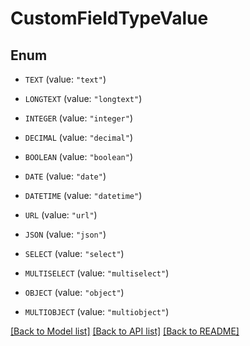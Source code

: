# CustomFieldTypeValue

## Enum


* `TEXT` (value: `"text"`)

* `LONGTEXT` (value: `"longtext"`)

* `INTEGER` (value: `"integer"`)

* `DECIMAL` (value: `"decimal"`)

* `BOOLEAN` (value: `"boolean"`)

* `DATE` (value: `"date"`)

* `DATETIME` (value: `"datetime"`)

* `URL` (value: `"url"`)

* `JSON` (value: `"json"`)

* `SELECT` (value: `"select"`)

* `MULTISELECT` (value: `"multiselect"`)

* `OBJECT` (value: `"object"`)

* `MULTIOBJECT` (value: `"multiobject"`)


[[Back to Model list]](../README.md#documentation-for-models) [[Back to API list]](../README.md#documentation-for-api-endpoints) [[Back to README]](../README.md)


